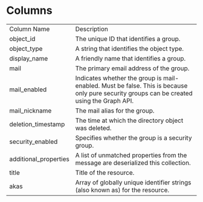 # Columns  

<table>
	<tr><td>Column Name</td><td>Description</td></tr>
	<tr><td>object_id</td><td>The unique ID that identifies a group.</td></tr>
	<tr><td>object_type</td><td>A string that identifies the object type.</td></tr>
	<tr><td>display_name</td><td>A friendly name that identifies a group.</td></tr>
	<tr><td>mail</td><td>The primary email address of the group.</td></tr>
	<tr><td>mail_enabled</td><td>Indicates whether the group is mail-enabled. Must be false. This is because only pure security groups can be created using the Graph API.</td></tr>
	<tr><td>mail_nickname</td><td>The mail alias for the group.</td></tr>
	<tr><td>deletion_timestamp</td><td>The time at which the directory object was deleted.</td></tr>
	<tr><td>security_enabled</td><td>Specifies whether the group is a security group.</td></tr>
	<tr><td>additional_properties</td><td>A list of unmatched properties from the message are deserialized this collection.</td></tr>
	<tr><td>title</td><td>Title of the resource.</td></tr>
	<tr><td>akas</td><td>Array of globally unique identifier strings (also known as) for the resource.</td></tr>
</table>